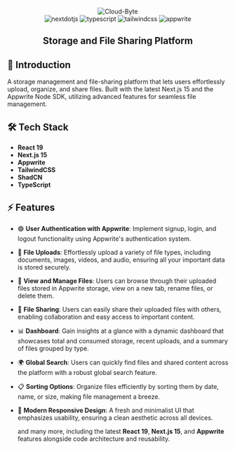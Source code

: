 <div align="center">
  <br />
      <img src="https://i.ibb.co/8BH7Ks7/Cloud-Byte.png" alt="Cloud-Byte" border="0">
  <br />

  <div>
     <img src="https://img.shields.io/badge/-Next_JS-black?style=for-the-badge&logoColor=white&logo=nextdotjs&color=000000" alt="nextdotjs" />
    <img src="https://img.shields.io/badge/-TypeScript-black?style=for-the-badge&logoColor=white&logo=typescript&color=3178C6" alt="typescript" />
    <img src="https://img.shields.io/badge/-Tailwind_CSS-black?style=for-the-badge&logoColor=white&logo=tailwindcss&color=06B6D4" alt="tailwindcss" />
    <img src="https://img.shields.io/badge/-Appwrite-black?style=for-the-badge&logoColor=white&logo=appwrite&color=FD366E" alt="appwrite" />
  </div>
</div>

<div align="center">
  <h2><strong>Storage and File Sharing Platform</strong></h2>
</div>

## 🤖 Introduction

A storage management and file-sharing platform that lets users effortlessly upload, organize, and share files. Built with the latest Next.js 15 and the Appwrite Node SDK, utilizing advanced features for seamless file management.

## 🛠️ Tech Stack

- **React 19**  
- **Next.js 15**  
- **Appwrite**  
- **TailwindCSS**  
- **ShadCN**  
- **TypeScript**

## ⚡ Features

- 🟢 **User Authentication with Appwrite**: Implement signup, login, and logout functionality using Appwrite's authentication system.

- 📂 **File Uploads**: Effortlessly upload a variety of file types, including documents, images, videos, and audio, ensuring all your important data is stored securely.

- 📑 **View and Manage Files**: Users can browse through their uploaded files stored in Appwrite storage, view on a new tab, rename files, or delete them.

- 🔗 **File Sharing**: Users can easily share their uploaded files with others, enabling collaboration and easy access to important content.

- 📊 **Dashboard**: Gain insights at a glance with a dynamic dashboard that showcases total and consumed storage, recent uploads, and a summary of files grouped by type.

- 🌍 **Global Search**: Users can quickly find files and shared content across the platform with a robust global search feature.

- 📋 **Sorting Options**: Organize files efficiently by sorting them by date, name, or size, making file management a breeze.

- 📱 **Modern Responsive Design**: A fresh and minimalist UI that emphasizes usability, ensuring a clean aesthetic across all devices.

  and many more, including the latest **React 19**, **Next.js 15**, and **Appwrite** features alongside code architecture and reusability.
